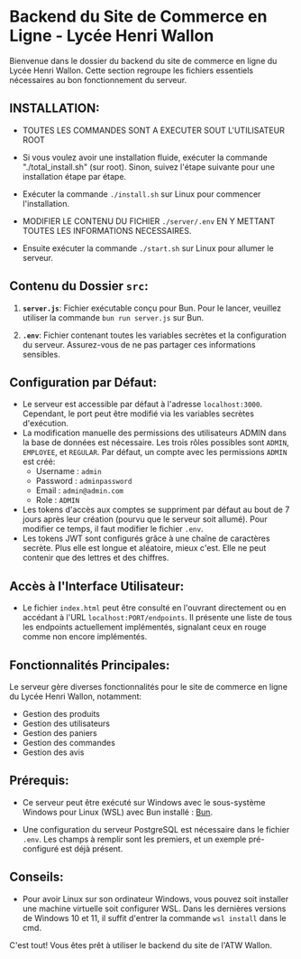 # Backend du Site de Commerce en Ligne - Lycée Henri Wallon

Bienvenue dans le dossier du backend du site de commerce en ligne du Lycée Henri Wallon. Cette section regroupe les fichiers essentiels nécessaires au bon fonctionnement du serveur.

## INSTALLATION:
- TOUTES LES COMMANDES SONT A EXECUTER SOUT L'UTILISATEUR ROOT

- Si vous voulez avoir une installation fluide, exécuter la commande "./total_install.sh" (sur root). Sinon, suivez l'étape suivante pour une installation étape par étape.

- Exécuter la commande `./install.sh` sur Linux pour commencer l'installation.

- MODIFIER LE CONTENU DU FICHIER `./server/.env` EN Y METTANT TOUTES LES INFORMATIONS NECESSAIRES.

- Ensuite exécuter la commande `./start.sh` sur Linux pour allumer le serveur.

## Contenu du Dossier `src`:

1. **`server.js`**: Fichier exécutable conçu pour Bun. Pour le lancer, veuillez utiliser la commande `bun run server.js` sur Bun.

3. **`.env`**: Fichier contenant toutes les variables secrètes et la configuration du serveur. Assurez-vous de ne pas partager ces informations sensibles.

## Configuration par Défaut:

- Le serveur est accessible par défaut à l'adresse `localhost:3000`. Cependant, le port peut être modifié via les variables secrètes d'exécution.
- La modification manuelle des permissions des utilisateurs ADMIN dans la base de données est nécessaire. Les trois rôles possibles sont `ADMIN`, `EMPLOYEE`, et `REGULAR`. Par défaut, un compte avec les permissions `ADMIN` est créé:
    - Username : `admin`
    - Password : `adminpassword`
    - Email : `admin@admin.com`
    - Role : `ADMIN`
- Les tokens d'accès aux comptes se suppriment par défaut au bout de 7 jours après leur création (pourvu que le serveur soit allumé). Pour modifier ce temps, il faut modifier le fichier `.env`.
- Les tokens JWT sont configurés grâce à une chaîne de caractères secrète. Plus elle est longue et aléatoire, mieux c'est. Elle ne peut contenir que des lettres et des chiffres.

## Accès à l'Interface Utilisateur:

- Le fichier `index.html` peut être consulté en l'ouvrant directement ou en accédant à l'URL `localhost:PORT/endpoints`. Il présente une liste de tous les endpoints actuellement implémentés, signalant ceux en rouge comme non encore implémentés.

## Fonctionnalités Principales:

Le serveur gère diverses fonctionnalités pour le site de commerce en ligne du Lycée Henri Wallon, notamment:

- Gestion des produits
- Gestion des utilisateurs
- Gestion des paniers
- Gestion des commandes
- Gestion des avis

## Prérequis:

- Ce serveur peut être exécuté sur Windows avec le sous-système Windows pour Linux (WSL) avec Bun installé : [Bun](https://bun.sh/).

- Une configuration du serveur PostgreSQL est nécessaire dans le fichier `.env`. Les champs à remplir sont les premiers, et un exemple pré-configuré est déjà présent.
## Conseils:
- Pour avoir Linux sur son ordinateur Windows, vous pouvez soit installer une machine virtuelle soit configurer WSL. Dans les dernières versions de Windows 10 et 11, il suffit d'entrer la commande `wsl install` dans le cmd.

C'est tout! Vous êtes prêt à utiliser le backend du site de l'ATW Wallon.